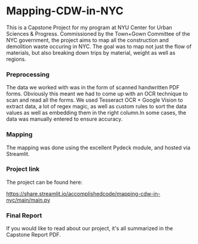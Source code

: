 # Mapping-CDW-in-NYC
This is a Capstone Project for my program at NYU Center for Urban Sciences & Progress. Commissioned by the Town+Gown Committee of the NYC government, the project aims to map all the construction and demolition waste occuring in NYC. The goal was to map not just the flow of materials, but also breaking down trips by material, weight as well as regions. 

### Preprocessing

The data we worked with was in the form of scanned handwritten PDF forms. Obviously this meant we had to come up with an OCR technique to scan and read all the forms. We used Tesseract OCR + Google Vision to extract data, a lot of regex magic, as well as custom rules to sort the data values as well as embedding them in the right column.In some cases, the data was manually entered to ensure accuracy. 

### Mapping

The mapping was done using the excellent Pydeck module, and hosted via Streamlit. 

### Project link

The project can be found here: 

https://share.streamlit.io/accomplishedcode/mapping-cdw-in-nyc/main/main.py

### Final Report

If you would like to read about our project, it's all summarized in the Capstone Report PDF. 

